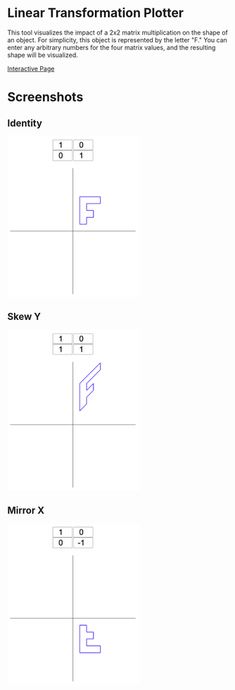 # Linear Transformation Plotter

This tool visualizes the impact of a 2x2 matrix multiplication on the shape of an object.
For simplicity, this object is represented by the letter "F."
You can enter any arbitrary numbers for the four matrix values, and the resulting shape will be visualized.

 [Interactive Page](https://lischilpp.github.io/Linear-Transformation-Plotter)

# Screenshots
## Identity
<img src="screenshots/identity.png" width="300" alt="Identity transformation">

## Skew Y
<img src="screenshots/skew_y.png" width="300" alt="Skew-Y transformation">

## Mirror X
<img src="screenshots/mirror_x.png" width="300" alt="Mirror-X transformation">
